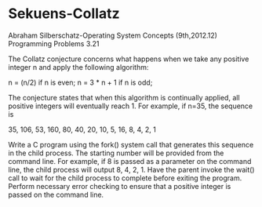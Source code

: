 # Sekuens-Collatz

Abraham Silberschatz-Operating System Concepts (9th,2012.12)
Programming Problems 3.21

The Collatz conjecture concerns what happens when we take any positive integer n and apply the following algorithm:

n = (n/2)       if n is even;
n = 3 * n + 1   if n is odd;

The conjecture states that when this algorithm is continually applied, all positive integers will eventually reach 1. 
For example, if n=35, the sequence is

35, 106, 53, 160, 80, 40, 20, 10, 5, 16, 8, 4, 2, 1

Write a C program using the fork() system call that generates this sequence in the child process. 
The starting number will be provided from the command line. 
For example, if 8 is passed as a parameter on the command line, the child process will output 8, 4, 2, 1. 
Have the parent invoke the wait() call to wait for the child process to complete before exiting the program. 
Perform necessary error checking to ensure that a positive integer is passed on the command line.
